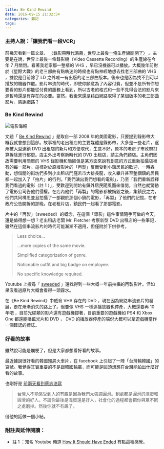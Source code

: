 ```yaml
---
title: Be Kind Rewind
date: 2016-09-15 21:32:54
categories: 雜記
tags:
---
```


### 主持人說：「讓我們看一段VCR」

前幾天看到一篇文章， [〈錄影帶時代落幕，世界上最後一條生產線關閉了〉](https://theinitium.com/article/20160910-dailynews-last-vrc-maker/) 。主要是在說，世界上最後一條錄影機（Video Cassette Recording）的生產線在今年 7 月關閉。看著我老家那一整櫃的 VHS ，早已沒機器可以播放。大概幾年前對於《星際大戰》的老三部曲有點執迷的時候也有點神經地想去找老三部曲的 VHS ，據說是目前除了 LD 之外唯一有出版的老三部曲版本。後來也是因為找不到可以播放的機器作罷。影片串流的時代，即使你願意為了內容付費，但並不是所有你想要看的影片都能從付費的服務上看到，所以古老的格式和一些不見得合法的影片來源暫時還是有存在的必要。當然，我後來還是藉由網路取得了某個版本的老三部曲影片，感謝網路？


### Be Kind Rewind

![電影海報](https://c7.staticflickr.com/9/8485/29662139326_a6cc937d0f.jpg)

文題「 [Be Kind Rewind](https://en.wikipedia.org/wiki/Be_Kind_Rewind) 」是取自一部 2008 年的美國電影，只要提到錄影帶大概我就會想到這部。故事裡的老出租店的主要媒體是錄影帶，大多是一些老片，逐漸被大型連鎖 DVD 出租店的新片和方便取代，生意不好，原本的老房子市政府打算拆除進行都更。店主外出考察新時代的 DVD 出租店，請主角們顧店。主角們因故需要利用簡單的 VHS 錄影機和簡陋但是某方面來說有創意的方式重新拍攝店裡有的每一部片。這樣對於原版影片的「再製」反而受到小鎮居民的歡迎，一時轟動，想借閱的街坊們多到小出租店門庭若市大排長龍，收入攀升甚至整個鎮的居民都一起加入了「拍片」的行列。「我們演出我們想看的電影」，乃至「我們重新詮釋我們看過的電影（註 1 ）」，受歡迎到開始有鎮外居民聞風而來借閱，自然也就驚動了電影公司告他們侵權。在店內他們「再製」的電影都被銷毀之後，集鎮民之力，他們共同構思並且拍攝了一部觀於那個小鎮的電影，「再製」了他們的記憶，在市政府公告開拆的那晚，在老租片店，鎮民們一起看了那部電影。

片中的「再製」（sweeded）的概念，在這個「錄影」這件事情隨手可做的今天，還是值得想一想？老出租店老闆 Mr. Fletcher 考察新型 DVD 出租店的一些筆記，雖然在這個串流影片的時代可能漸漸不適用，但僅附於下供參考。

> Less choice...
>
> ...more copies of the same movie.
>
> Simplified categorization of genre.
>
> Noticeable outfit and big badge on employee.
>
> No specific knowledge required.


Youtube 上搜尋「 [sweeded](https://www.youtube.com/results?search_query=sweeded) 」還找得到一些大概一年前拍攝的再製影片。但如果沒看過原片大概會看得一頭霧水。

在《Be Kind Rewind》中威脅 VHS 存在的 DVD ，現在因為網路串流影片的發展，走在漸漸消失的路上了。但要像 VHS 一樣連播放器也停產，大概還要再 10 年吧 ，目前光碟類的影片還有遊戲機撐著，目前重要的遊戲機如 PS4 和 Xbox One 都還能播藍光片和 DVD ， DVD 的播放器停產的端倪大概可以拿遊戲機當作一個確認的標誌。


### 好看的故事

雖然說可能是爛梗了，但是大家都想看好看的故事。

最近據說很好看的韓國殭屍火車片，在 facebook 上引起了一陣「台灣輸韓國」的哀號。我覺得其實重要的不是跟韓國輸贏，而可能是回頭想想在台灣能拍出什麼好看的故事。

也剛好是 [前兩天看到蔡志浩寫](https://twitter.com/hao520/status/775608522767609856)

> 台灣人不能感受到人的有趣是因為我們太強調圓滑。到處都是圓滑的混蛋和圓滑的好人。不論你最後是混蛋還是好人，社會化的過程都會把你與眾不同之處磨掉。然後你就不有趣了。

借他的話做一個小結。


### 附註與延伸閱讀：
- 註 1 ：知名 Youtube 頻道 [How It Should Have Ended](https://www.youtube.com/user/HISHEdotcom) 有點這種感覺。
